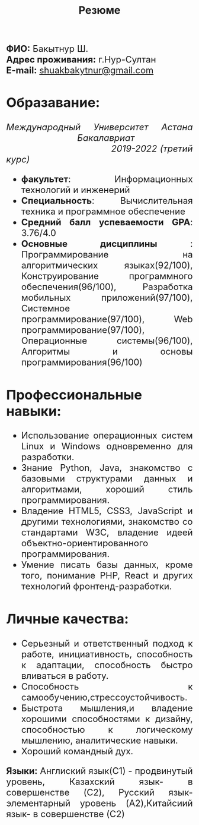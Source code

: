 <!-- <font face="Times New Roman"><center><font size=8 face="Times New Roman">**Резюме**</font></center> -->
<h1 align = "center">Резюме</h1>
<!-- <img align="right" width = '130' height ='170' src ="D:\cv.JPG"/> -->
<font size="5">
&nbsp;
&nbsp;
&nbsp;
&nbsp;  
  
**ФИО:** Бакытнур Ш.  
**Адрес проживания:** г.Нур-Султан  
**E-mail:** shuakbakytnur@gmail.com 
<!-- **Телефон:** +7 (708) 309-03-81-->
<!-- **Github:** https://github.com/Bakytnur16 --> 

<div align="justify">

## Образавание:
<!-- *** -->
*Международный Университет Астана* &nbsp;&nbsp;&nbsp;&nbsp;&nbsp;&nbsp;&nbsp;&nbsp;&nbsp;&nbsp;&nbsp;&nbsp;&nbsp;&nbsp;&nbsp;&nbsp;&nbsp;&nbsp;&nbsp;&nbsp;&nbsp;&nbsp;&nbsp;&nbsp;&nbsp;&nbsp;&nbsp;&nbsp;*Бакалавриат*&nbsp;&nbsp;&nbsp;&nbsp;&nbsp;&nbsp;&nbsp;&nbsp;&nbsp;&nbsp;&nbsp;&nbsp;&nbsp;&nbsp;&nbsp;&nbsp;&nbsp;&nbsp;&nbsp;&nbsp;&nbsp;&nbsp;&nbsp;&nbsp;&nbsp;&nbsp;&nbsp;&nbsp;&nbsp;&nbsp;&nbsp;&nbsp;&nbsp;&nbsp;&nbsp;&nbsp;&nbsp;&nbsp;&nbsp;&nbsp;&nbsp;&nbsp;&nbsp;&nbsp;&nbsp;&nbsp;&nbsp;&nbsp;&nbsp;&nbsp;&nbsp;&nbsp;&nbsp;&nbsp;&nbsp;&nbsp;&nbsp;&nbsp;&nbsp;*2019-2022 (третий курс)*
+ __факультет__: Информационных технологий и инженерий
+ __Специальность__: Вычислительная техника и программное обеспечение
+ __Средний балл успеваемости GPA__: 3.76/4.0
+ __Основные дисциплины__ : Программирование на алгоритмических языках(92/100), Конструирование программного обеспечения(96/100), Разработка мобильных приложений(97/100), Системное программирование(97/100), Web программирование(97/100), Операционные системы(96/100), Алгоритмы и основы программирования(96/100)

## Профессиональные навыки: 
<!-- *** -->
- Использование операционных систем Linux и Windows одновременно для разработки.
- Знание Python, Java, знакомство с базовыми структурами данных и алгоритмами, хороший стиль программирования.
- Владение HTML5, CSS3, JavaScript и другими технологиями, знакомство со стандартами W3C, владение идеей объектно-ориентированного программирования.
- Умение писать базы данных, кроме того, понимание PHP, React и других технологий фронтенд-разработки.

## Личные качества: 
<!-- *** -->
-  Серьезный и ответственный подход к работе, инициативность, способность к адаптации, способность быстро вливаться в работу.
- Способность к самообучению,стрессоустойчивость.
-  Быстрота мышления,и владение хорошими способностями к дизайну, способностью к логическому мышлению, аналитические навыки.
-  Хороший командный дух.

**Языки:** Англиский язык(C1) - продвинутый уровень, Казахский язык- в совершенстве (C2), Русский язык-элементарный уровень (A2),Китайсиий язык- в совершенстве (C2)
</div>
</font>
</font>
